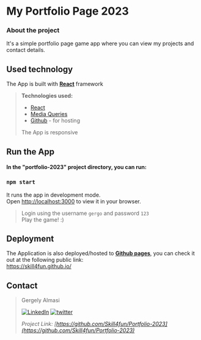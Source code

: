 <!-- ABOUT THE PROJECT -->
# My Portfolio Page 2023
### About the project

It's a simple portfolio page game app where you can view my projects and contact details.

## Used technology
The App is built with **[React](https://reactjs.org/)** framework

>**Technologies used:**
>* [React](https://reactjs.org/)
>* [Media Queries](https://www.w3schools.com/css/css_rwd_mediaqueries.asp)
>* [Github](https://github.com/) - for hosting
>
>The App is responsive 

<!-- CONFIGURATION -->
## Run the App

#### In the "portfolio-2023" project directory, you can run:
### `npm start`

It runs the app in development mode.\
Open [http://localhost:3000](http://localhost:3000) to view it in your browser.
>Login using the username `gergo` and password `123` \
>Play the game! :)

## Deployment

The Application is also deployed/hosted to **[Github pages](https://pages.github.com/)**, you can check it out at the following public link:\
https://skill4fun.github.io/


<!-- CONTACT -->
## Contact

>Gergely Almasi 
>
>[![LinkedIn][linkedin-shield]][linkedin-url] [![twitter][twitter-shield]][twitter-url] 
>
>_Project Link: [https://github.com/Skill4fun/Portfolio-2023](https://github.com/Skill4fun/Portfolio-2023)_  
>
>

<!-- MARKDOWN LINKS & IMAGES -->
[linkedin-shield]: https://img.shields.io/badge/-LinkedIn-black.svg?style=logo=linkedin&colorB=0092cc
[linkedin-url]: https://linkedin.com/in/gergo-almasi
[twitter-shield]: https://img.shields.io/twitter/url?style=social&url=https%3A%2F%2Ftwitter.com%2F
[twitter-url]: https://twitter.com/Skill4fun_